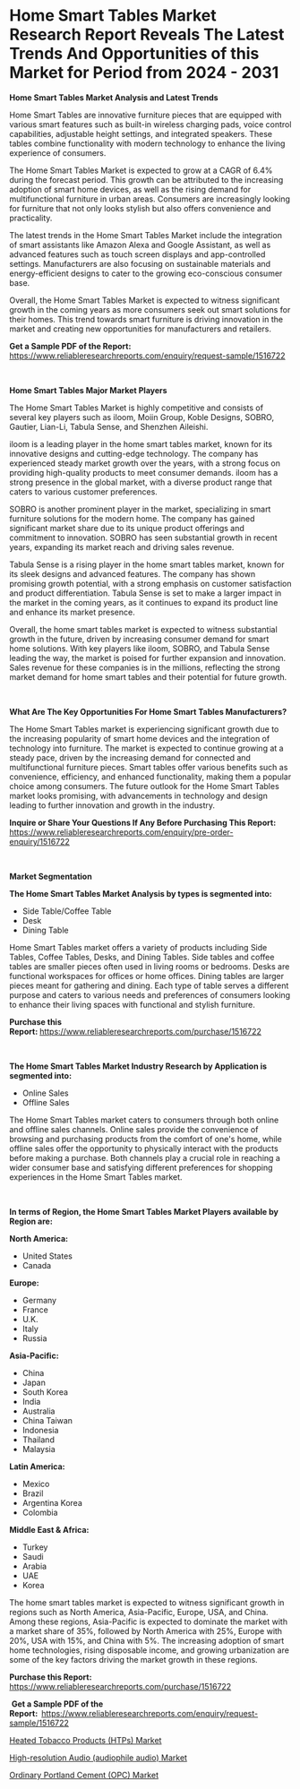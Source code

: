 <p><h1>Home Smart Tables Market Research Report Reveals The Latest Trends And Opportunities of this Market for Period from 2024 - 2031</h1></p><p><strong>Home Smart Tables Market Analysis and Latest Trends</strong></p>
<p><p>Home Smart Tables are innovative furniture pieces that are equipped with various smart features such as built-in wireless charging pads, voice control capabilities, adjustable height settings, and integrated speakers. These tables combine functionality with modern technology to enhance the living experience of consumers.</p><p>The Home Smart Tables Market is expected to grow at a CAGR of 6.4% during the forecast period. This growth can be attributed to the increasing adoption of smart home devices, as well as the rising demand for multifunctional furniture in urban areas. Consumers are increasingly looking for furniture that not only looks stylish but also offers convenience and practicality.</p><p>The latest trends in the Home Smart Tables Market include the integration of smart assistants like Amazon Alexa and Google Assistant, as well as advanced features such as touch screen displays and app-controlled settings. Manufacturers are also focusing on sustainable materials and energy-efficient designs to cater to the growing eco-conscious consumer base.</p><p>Overall, the Home Smart Tables Market is expected to witness significant growth in the coming years as more consumers seek out smart solutions for their homes. This trend towards smart furniture is driving innovation in the market and creating new opportunities for manufacturers and retailers.</p></p>
<p><strong>Get a Sample PDF of the Report:&nbsp;</strong> <a href="https://www.reliableresearchreports.com/enquiry/request-sample/1516722">https://www.reliableresearchreports.com/enquiry/request-sample/1516722</a></p>
<p>&nbsp;</p>
<p><strong>Home Smart Tables Major Market Players</strong></p>
<p><p>The Home Smart Tables Market is highly competitive and consists of several key players such as iloom, Moiin Group, Koble Designs, SOBRO, Gautier, Lian-Li, Tabula Sense, and Shenzhen Aileishi. </p><p>iloom is a leading player in the home smart tables market, known for its innovative designs and cutting-edge technology. The company has experienced steady market growth over the years, with a strong focus on providing high-quality products to meet consumer demands. iloom has a strong presence in the global market, with a diverse product range that caters to various customer preferences.</p><p>SOBRO is another prominent player in the market, specializing in smart furniture solutions for the modern home. The company has gained significant market share due to its unique product offerings and commitment to innovation. SOBRO has seen substantial growth in recent years, expanding its market reach and driving sales revenue.</p><p>Tabula Sense is a rising player in the home smart tables market, known for its sleek designs and advanced features. The company has shown promising growth potential, with a strong emphasis on customer satisfaction and product differentiation. Tabula Sense is set to make a larger impact in the market in the coming years, as it continues to expand its product line and enhance its market presence.</p><p>Overall, the home smart tables market is expected to witness substantial growth in the future, driven by increasing consumer demand for smart home solutions. With key players like iloom, SOBRO, and Tabula Sense leading the way, the market is poised for further expansion and innovation. Sales revenue for these companies is in the millions, reflecting the strong market demand for home smart tables and their potential for future growth.</p></p>
<p>&nbsp;</p>
<p><strong>What Are The Key Opportunities For Home Smart Tables Manufacturers?</strong></p>
<p><p>The Home Smart Tables market is experiencing significant growth due to the increasing popularity of smart home devices and the integration of technology into furniture. The market is expected to continue growing at a steady pace, driven by the increasing demand for connected and multifunctional furniture pieces. Smart tables offer various benefits such as convenience, efficiency, and enhanced functionality, making them a popular choice among consumers. The future outlook for the Home Smart Tables market looks promising, with advancements in technology and design leading to further innovation and growth in the industry.</p></p>
<p><strong>Inquire or Share Your Questions If Any Before Purchasing This Report:</strong> <a href="https://www.reliableresearchreports.com/enquiry/pre-order-enquiry/1516722">https://www.reliableresearchreports.com/enquiry/pre-order-enquiry/1516722</a></p>
<p>&nbsp;</p>
<p><strong>Market Segmentation</strong></p>
<p><strong>The Home Smart Tables Market Analysis by types is segmented into:</strong></p>
<p><ul><li>Side Table/Coffee Table</li><li>Desk</li><li>Dining Table</li></ul></p>
<p><p>Home Smart Tables market offers a variety of products including Side Tables, Coffee Tables, Desks, and Dining Tables. Side tables and coffee tables are smaller pieces often used in living rooms or bedrooms. Desks are functional workspaces for offices or home offices. Dining tables are larger pieces meant for gathering and dining. Each type of table serves a different purpose and caters to various needs and preferences of consumers looking to enhance their living spaces with functional and stylish furniture.</p></p>
<p><strong>Purchase this Report:&nbsp;</strong><a href="https://www.reliableresearchreports.com/purchase/1516722">https://www.reliableresearchreports.com/purchase/1516722</a></p>
<p>&nbsp;</p>
<p><strong>The Home Smart Tables Market Industry Research by Application is segmented into:</strong></p>
<p><ul><li>Online Sales</li><li>Offline Sales</li></ul></p>
<p><p>The Home Smart Tables market caters to consumers through both online and offline sales channels. Online sales provide the convenience of browsing and purchasing products from the comfort of one's home, while offline sales offer the opportunity to physically interact with the products before making a purchase. Both channels play a crucial role in reaching a wider consumer base and satisfying different preferences for shopping experiences in the Home Smart Tables market.</p></p>
<p>&nbsp;</p>
<p><strong>In terms of Region, the Home Smart Tables Market Players available by Region are:</strong></p>
<p>
    <p> <strong> North America: </strong>
        <ul>
            <li>United States</li>
            <li>Canada</li>
        </ul>
        </p> 
    <p> <strong> Europe: </strong>
        <ul>
            <li>Germany</li>
            <li>France</li>
            <li>U.K.</li>
            <li>Italy</li>
            <li>Russia</li>
        </ul>
        </p> 
    <p> <strong> Asia-Pacific: </strong>
        <ul>
            <li>China</li>
            <li>Japan</li>
            <li>South Korea</li>
            <li>India</li>
            <li>Australia</li>
            <li>China Taiwan</li>
            <li>Indonesia</li>
            <li>Thailand</li>
            <li>Malaysia</li>
        </ul>
        </p> 
    <p> <strong> Latin America: </strong>
        <ul>
            <li>Mexico</li>
            <li>Brazil</li>
            <li>Argentina Korea</li>
            <li>Colombia</li>
        </ul>
        </p> 
    <p> <strong> Middle East & Africa: </strong>
        <ul>
            <li>Turkey</li>
            <li>Saudi</li>
            <li>Arabia</li>
            <li>UAE</li>
            <li>Korea</li>
        </ul>
    </p>
    </p>
<p><p>The home smart tables market is expected to witness significant growth in regions such as North America, Asia-Pacific, Europe, USA, and China. Among these regions, Asia-Pacific is expected to dominate the market with a market share of 35%, followed by North America with 25%, Europe with 20%, USA with 15%, and China with 5%. The increasing adoption of smart home technologies, rising disposable income, and growing urbanization are some of the key factors driving the market growth in these regions.</p></p>
<p><strong>Purchase this Report: </strong><a href="https://www.reliableresearchreports.com/purchase/1516722">https://www.reliableresearchreports.com/purchase/1516722</a></p>
<p>&nbsp;<strong>Get a Sample PDF of the Report:&nbsp;&nbsp;</strong><a href="https://www.reliableresearchreports.com/enquiry/request-sample/1516722">https://www.reliableresearchreports.com/enquiry/request-sample/1516722</a></p>
<p><strong></strong></p>
<p><p><a href="https://view.publitas.com/reportprime-1/heated-tobacco-products-htps-market-furnish-information-about-market-size-market-share-market-dynamics-and-projections-spanning-from-2024-to-2031/">Heated Tobacco Products (HTPs) Market</a></p><p><a href="https://view.publitas.com/reportprime-1/high-resolution-audio-audiophile-audio-market-size-evaluating-its-market-trends-growth-and-projections-2024-2031/">High-resolution Audio (audiophile audio) Market</a></p><p><a href="https://view.publitas.com/reportprime-1/ordinary-portland-cement-opc-market-challenges-opportunities-and-growth-drivers-and-major-market-players-forecasted-for-period-from-2024-2031/">Ordinary Portland Cement (OPC) Market</a></p></p>